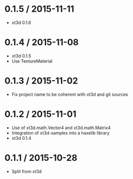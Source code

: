 0.1.5 / 2015-11-11
===================

 * xt3d 0.1.6

0.1.4 / 2015-11-08
===================

 * xt3d 0.1.5
 * Use TextureMaterial

0.1.3 / 2015-11-02
===================

 * Fix project name to be coherent with xt3d and git sources

0.1.2 / 2015-11-01
===================

 * Use of xt3d.math.Vector4 and xt3d.math.Matrix4
 * Integration of xt3d-samples into a haxelib library
 * xt3d 0.1.4

0.1.1 / 2015-10-28
===================

 * Split from xt3d
 


